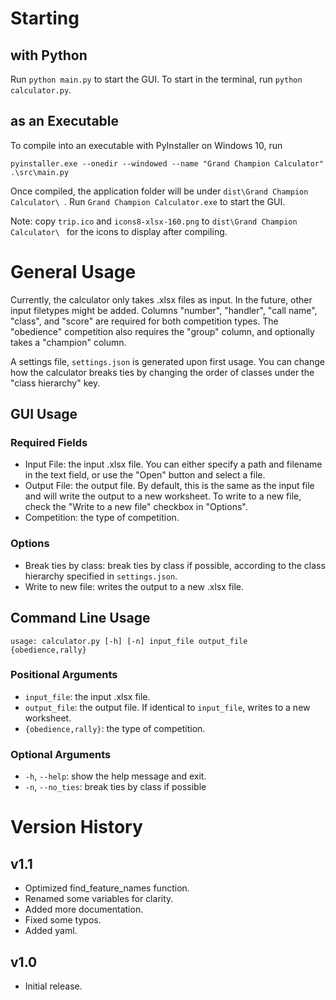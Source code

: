 # Starting

## with Python

Run `python main.py` to start the GUI. To start in the terminal, run `python calculator.py`.

## as an Executable

To compile into an executable with PyInstaller on Windows 10, run

`pyinstaller.exe --onedir --windowed --name "Grand Champion Calculator" .\src\main.py`

Once compiled, the application folder will be under `dist\Grand Champion Calculator\ `. Run
`Grand Champion Calculator.exe` to start the GUI.

Note: copy `trip.ico` and `icons8-xlsx-160.png` to `dist\Grand Champion Calculator\ ` for the icons to display after
compiling.

# General Usage

Currently, the calculator only takes .xlsx files as input. In the future, other input filetypes might be added. Columns
"number", "handler", "call name", "class", and "score" are required for both competition types. The "obedience"
competition also requires the "group" column, and optionally takes a "champion" column. 

A settings file, `settings.json` is generated upon first usage. You can change how the calculator breaks ties by
changing the order of classes under the "class hierarchy" key.

## GUI Usage

### Required Fields

- Input File: the input .xlsx file. You can either specify a path and filename in the text field, or use the "Open"
button and select a file.
- Output File: the output file. By default, this is the same as the input file and will write the output to a new
worksheet. To write to a new file, check the "Write to a new file" checkbox in "Options".
- Competition: the type of competition.

### Options
- Break ties by class: break ties by class if possible, according to the class hierarchy specified in `settings.json`.
- Write to new file: writes the output to a new .xlsx file.

## Command Line Usage

`usage: calculator.py [-h] [-n] input_file output_file {obedience,rally}`

### Positional Arguments

- `input_file`: the input .xlsx file.
- `output_file`: the output file. If identical to `input_file`, writes to a new worksheet.
- `{obedience,rally}`: the type of competition.

### Optional Arguments

- `-h`, `--help`: show the help message and exit.
- `-n`, `--no_ties`: break ties by class if possible

# Version History

## v1.1

- Optimized find_feature_names function.
- Renamed some variables for clarity.
- Added more documentation.
- Fixed some typos.
- Added yaml.

## v1.0

- Initial release.